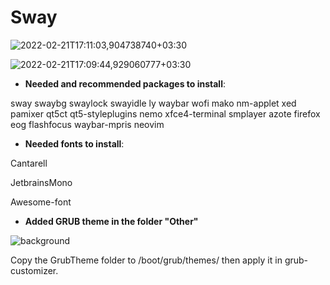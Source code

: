# Sway
![2022-02-21T17:11:03,904738740+03:30](https://user-images.githubusercontent.com/98311090/154966322-57348fa2-c4bc-43a6-b392-2094d96a737d.png)

![2022-02-21T17:09:44,929060777+03:30](https://user-images.githubusercontent.com/98311090/154966353-a4bf57f6-cc3c-469f-b1df-2e3b68f0bde3.png)

* **Needed and recommended packages to install**:

sway swaybg swaylock swayidle ly waybar wofi mako nm-applet xed pamixer qt5ct qt5-styleplugins nemo xfce4-terminal smplayer azote firefox eog flashfocus waybar-mpris neovim

* **Needed fonts to install**:

Cantarell

JetbrainsMono

Awesome-font

* **Added GRUB theme in the folder "Other"**

![background](https://user-images.githubusercontent.com/98311090/154964642-7e2b2cc8-12d5-42a2-9f94-4b7de5cfa31e.png)


Copy the GrubTheme folder to /boot/grub/themes/ then apply it in grub-customizer.


